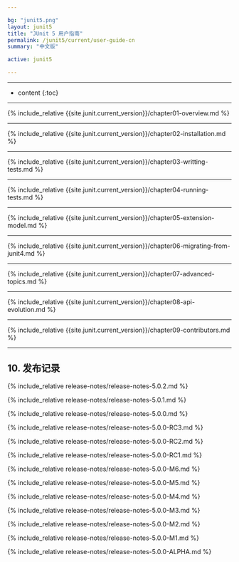 ```yaml
---

bg: "junit5.png"
layout: junit5
title: "JUnit 5 用户指南"
permalink: /junit5/current/user-guide-cn
summary: "中文版"

active: junit5

---
```


---

* content
{:toc}

---

{% include_relative {{site.junit.current_version}}/chapter01-overview.md %}

---

{% include_relative {{site.junit.current_version}}/chapter02-installation.md %}

---

{% include_relative {{site.junit.current_version}}/chapter03-writting-tests.md %}

---

{% include_relative {{site.junit.current_version}}/chapter04-running-tests.md %}

---

{% include_relative {{site.junit.current_version}}/chapter05-extension-model.md %}

---

{% include_relative {{site.junit.current_version}}/chapter06-migrating-from-junit4.md %}

---

{% include_relative {{site.junit.current_version}}/chapter07-advanced-topics.md %}

---

{% include_relative {{site.junit.current_version}}/chapter08-api-evolution.md %}

---

{% include_relative {{site.junit.current_version}}/chapter09-contributors.md %}

---

## 10. 发布记录

{% include_relative release-notes/release-notes-5.0.2.md %}

{% include_relative release-notes/release-notes-5.0.1.md %}

{% include_relative release-notes/release-notes-5.0.0.md %}

{% include_relative release-notes/release-notes-5.0.0-RC3.md %}

{% include_relative release-notes/release-notes-5.0.0-RC2.md %}

{% include_relative release-notes/release-notes-5.0.0-RC1.md %}

{% include_relative release-notes/release-notes-5.0.0-M6.md %}

{% include_relative release-notes/release-notes-5.0.0-M5.md %}

{% include_relative release-notes/release-notes-5.0.0-M4.md %}

{% include_relative release-notes/release-notes-5.0.0-M3.md %}

{% include_relative release-notes/release-notes-5.0.0-M2.md %}

{% include_relative release-notes/release-notes-5.0.0-M1.md %}

{% include_relative release-notes/release-notes-5.0.0-ALPHA.md %}














